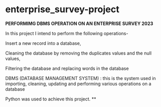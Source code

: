 # enterprise_survey-project
**PERFORMIMG DBMS OPERATION ON AN ENTERPRISE SURVEY 2023**

In this project I intend to perform the following operations- 

Insert a new record into a database,

Cleaning the database by removing the duplicates values and the null values, 

Filtering the database and replacing words in the database

DBMS (DATABASE MANAGEMENT SYSTEM) : this is the system used in importing, cleaning, updating and performing various operations on a database 

Python was used to achieve this project. **

